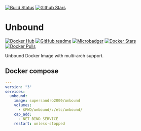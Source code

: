 [![Build Status](https://img.shields.io/travis/SuperSandro2000/docker-images.svg?maxAge=43200)](https://travis-ci.org/SuperSandro2000/docker-images)
[![Github Stars](https://img.shields.io/github/stars/supersandro2000/docker-images.svg?maxAge=43200&label=Stars)](https://github.com/SuperSandro2000/docker-images)

# Unbound

[![Docker Hub](https://img.shields.io/badge/Docker-hub-blue.svg)](https://hub.docker.com/r/supersandro2000/unbound/)
[![GitHub readme](https://img.shields.io/badge/GitHub-readme-blue.svg)](https://github.com/SuperSandro2000/docker-images/blob/master/unbound/README.md)
[![Microbadger](https://images.microbadger.com/badges/image/supersandro2000/unbound.svg)](https://microbadger.com/images/supersandro2000/unbound)
[![Docker Stars](https://img.shields.io/docker/stars/supersandro2000/unbound.svg?maxAge=43200)](https://hub.docker.com/r/supersandro2000/unbound/)
[![Docker Pulls](https://img.shields.io/docker/pulls/supersandro2000/unbound.svg?maxAge=43200)](https://hub.docker.com/r/supersandro2000/unbound/)

Unbound Docker Image with multi-arch support.

## Docker compose

````yaml
---
version: "3"
services:
  unbound:
    image: supersandro2000/unbound
    volumes:
      - $PWD/unbound/:/etc/unbound/
    cap_add:
      - NET_BIND_SERVICE
    restart: unless-stopped
````
